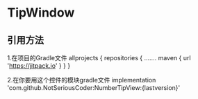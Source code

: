 # TipWindow

## 引用方法
1.在项目的Gradle文件
	allprojects {
		repositories {
			.......
			maven { url 'https://jitpack.io' }
		}
	}
  
2.在你要用这个控件的模块gradle文件
	implementation 'com.github.NotSeriousCoder:NumberTipView:{lastversion}'
